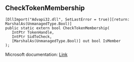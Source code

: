 ## CheckTokenMembership

```
[DllImport("Advapi32.dll", SetLastError = true)][return: MarshalAs(UnmanagedType.Bool)]
public static extern bool CheckTokenMembership(
   IntPtr TokenHandle,
   IntPtr SidToCheck,
   [MarshalAs(UnmanagedType.Bool)] out bool IsMember
);
```

Microsoft documentation: [Link](https://docs.microsoft.com/en-us/windows/win32/api/securitybaseapi/nf-securitybaseapi-checktokenmembership)

